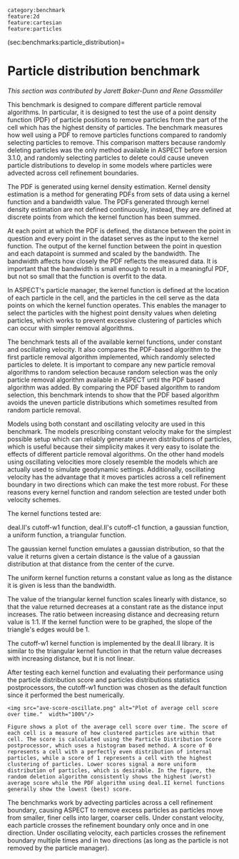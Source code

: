 ```{tags}
category:benchmark
feature:2d
feature:cartesian
feature:particles
```

(sec:benchmarks:particle_distribution)=
# Particle distribution benchmark
*This section was contributed by Jarett Baker-Dunn and Rene Gassmöller*

This benchmark is designed to compare different particle removal algorithms. In particular, it is designed to test the use of a point density function (PDF) of particle positions to remove particles from the part of the cell which has the highest density of particles. The benchmark measures how well using a PDF to remove particles functions compared to randomly selecting particles to remove. This comparison matters because randomly deleting particles was the only method available in ASPECT before version 3.1.0, and randomly selecting particles to delete could cause uneven particle distributions to develop in some models where particles were advected across cell refinement boundaries.

The PDF is generated using kernel density estimation. Kernel density estimation is a method for generating PDFs from sets of data using a kernel function and a bandwidth value. The PDFs generated through kernel density estimation are not defined continuously, instead, they are defined at discrete points from which the kernel function has been summed.

At each point at which the PDF is defined, the distance between the point in question and every point in the dataset serves as the input to the kernel function. The output of the kernel function between the point in question and each datapoint is summed and scaled by the bandwidth. The bandwidth affects how closely the PDF reflects the measured data. It is important that the bandwidth is small enough to result in a meaningful PDF, but not so small that the function is overfit to the data.

In ASPECT's particle manager, the kernel function is defined at the location of each particle in the cell, and the particles in the cell serve as the data points on which the kernel function operates. This enables the manager to select the particles with the highest point density values when deleting particles, which works to prevent excessive clustering of particles which can occur with simpler removal algorithms.

The benchmark tests all of the available kernel functions, under constant and oscillating velocity. It also compares the PDF-based algorithm to the first particle removal algorithm implemented, which randomly selected particles to delete. It is important to compare any new particle removal algorithms to random selection because random selection was the only particle removal algorithm available in ASPECT until the PDF based algorithm was added. By comparing the PDF based algorithm to  random selection, this benchmark intends to show that the PDF based algorithm avoids the uneven particle distributions which sometimes resulted from random particle removal.

Models using both constant and oscillating velocity are used in this benchmark. The models prescribing constant velocity make for the simplest possible setup which can reliably generate uneven distributions of particles, which is useful because their simplicity makes it very easy to isolate the effects of different particle removal algorithms. On the other hand models using oscillating velocities more closely resemble the models which are actually used to simulate geodynamic settings. Additionally, oscillating velocity has the advantage that it moves particles across a cell refinement boundary in two directions which can make the test more robust. For these reasons every kernel function and random selection are tested under both velocity schemes.



The kernel functions tested are:

deal.II's cutoff-w1 function,
deal.II's cutoff-c1 function,
a gaussian function,
a uniform function,
a triangular function.

The gaussian kernel function emulates a gaussian distribution, so that the value it returns given a certain distance is the value of a gaussian distribution at that distance from the center of the curve.

The uniform kernel function returns a constant value as long as the distance it is given is less than the bandwidth.

The value of the triangular kernel function scales linearly with distance, so that the value returned decreases at a constant rate as the distance input increases. The ratio between increasing distance and decreasing return value is 1:1. If the kernel function were to be graphed, the slope of the triangle's edges would be 1.

The cutoff-w1 kernel function is implemented by the deal.II library. It is similar to the triangular kernel function in that the return value decreases with increasing distance, but it is not linear.

After testing each kernel function and evaluating their performance using the particle distribution score and particles distributions statistics postprocessors, the cutoff-w1 function was chosen as the default function since it performed the best numerically.


```{figure-md} fig:plot
<img src="ave-score-oscillate.png" alt="Plot of average cell score over time."  width="100%"/>

Figure shows a plot of the average cell score over time. The score of each cell is a measure of how clustered particles are within that cell. The score is calculated using the Particle Distribution Score postprocessor, which uses a histogram based method. A score of 0 represents a cell with a perfectly even distribution of internal particles, while a score of 1 represents a cell with the highest clustering of particles. Lower scores signal a more uniform distribution of particles, which is desirable. In the figure, the random deletion algorithm consistently shows the highest (worst) average score while the PDF algorithm using deal.II kernel functions generally show the lowest (best) score.
```




The benchmarks work by advecting particles across a cell refinement boundary, causing ASPECT to remove excess particles as particles move from smaller, finer cells into larger, coarser cells. Under constant velocity, each particle crosses the refinement boundary only once and in one direction. Under oscillating velocity, each particles crosses the refinement boundary multiple times and in two directions (as long as the particle is not removed by the particle manager).
